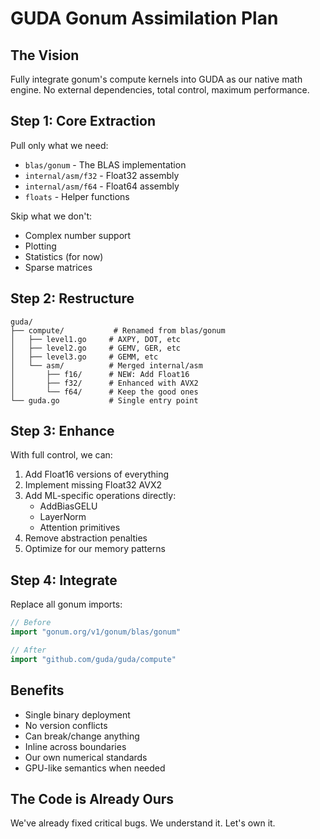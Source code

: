 # GUDA Gonum Assimilation Plan

## The Vision
Fully integrate gonum's compute kernels into GUDA as our native math engine.
No external dependencies, total control, maximum performance.

## Step 1: Core Extraction
Pull only what we need:
- `blas/gonum` - The BLAS implementation
- `internal/asm/f32` - Float32 assembly
- `internal/asm/f64` - Float64 assembly  
- `floats` - Helper functions

Skip what we don't:
- Complex number support
- Plotting
- Statistics (for now)
- Sparse matrices

## Step 2: Restructure
```
guda/
├── compute/           # Renamed from blas/gonum
│   ├── level1.go     # AXPY, DOT, etc
│   ├── level2.go     # GEMV, GER, etc
│   ├── level3.go     # GEMM, etc
│   └── asm/          # Merged internal/asm
│       ├── f16/      # NEW: Add Float16
│       ├── f32/      # Enhanced with AVX2
│       └── f64/      # Keep the good ones
└── guda.go           # Single entry point
```

## Step 3: Enhance
With full control, we can:
1. Add Float16 versions of everything
2. Implement missing Float32 AVX2 
3. Add ML-specific operations directly:
   - AddBiasGELU
   - LayerNorm  
   - Attention primitives
4. Remove abstraction penalties
5. Optimize for our memory patterns

## Step 4: Integrate
Replace all gonum imports:
```go
// Before
import "gonum.org/v1/gonum/blas/gonum"

// After  
import "github.com/guda/guda/compute"
```

## Benefits
- Single binary deployment
- No version conflicts
- Can break/change anything
- Inline across boundaries
- Our own numerical standards
- GPU-like semantics when needed

## The Code is Already Ours
We've already fixed critical bugs. We understand it. Let's own it.